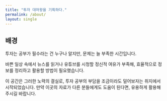 ```yaml
---
title: "투자 대마왕을 기획하다."
permalink: /about/
layout: single
---
```


## 배경  

투자는 공부가 필수라는 건 누구나 알지만, 문제는 늘 부족한 시간입니다.  

바쁜 일상 속에서 뉴스를 읽거나 유튜브를 시청할 정신적 여유가 부족해, 효율적으로 정보를 정리하고 활용할 방법이 필요했습니다.  

이 공간은 그러한 노력의 결실로, 투자 공부의 부담을 조금이라도 덜어보자는 취지에서 시작되었습니다.  만약 이곳의 자료가 다른 분들에게도 도움이 된다면, 유용하게 활용해 주시길 바랍니다.  


